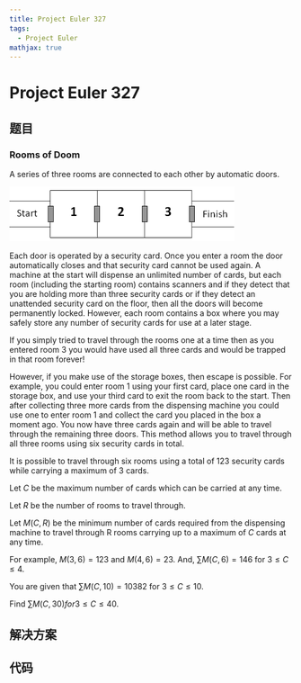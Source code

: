 ```yaml
---
title: Project Euler 327
tags:
  - Project Euler
mathjax: true
---
```

<escape><!-- more --></escape>
    
# Project Euler 327
## 题目
### Rooms of Doom


A series of three rooms are connected to each other by automatic doors.

![](../images/p327_rooms_of_doom.gif)

Each door is operated by a security card. Once you enter a room the door automatically closes and that security card cannot be used again. A machine at the start will dispense an unlimited number of cards, but each room (including the starting room) contains scanners and if they detect that you are holding more than three security cards or if they detect an unattended security card on the floor, then all the doors will become permanently locked. However, each room contains a box where you may safely store any number of security cards for use at a later stage.

If you simply tried to travel through the rooms one at a time then as you entered room $3$ you would have used all three cards and would be trapped in that room forever!

However, if you make use of the storage boxes, then escape is possible. For example, you could enter room $1$ using your first card, place one card in the storage box, and use your third card to exit the room back to the start. Then after collecting three more cards from the dispensing machine you could use one to enter room $1$ and collect the card you placed in the box a moment ago. You now have three cards again and will be able to travel through the remaining three doors. This method allows you to travel through all three rooms using six security cards in total.

It is possible to travel through six rooms using a total of $123$ security cards while carrying a maximum of $3$ cards.

Let $C$ be the maximum number of cards which can be carried at any time.

Let $R$ be the number of rooms to travel through.

Let $M(C,R)$ be the minimum number of cards required from the dispensing machine to travel through R rooms carrying up to a maximum of $C$ cards at any time.

For example, $M(3,6)=123$ and $M(4,6)=23$. And, $\sum M(C,6)=146$ for $3 \le C \le 4$.

You are given that $\sum M(C,10)=10382$ for $3 \le C \le 10$.

Find $\sum M(C,30) for 3 \le C \le 40$.






## 解决方案


## 代码


